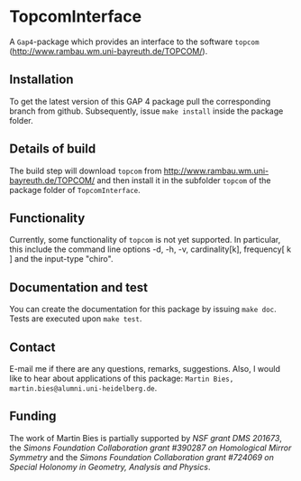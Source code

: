 # TopcomInterface
A `Gap4`-package which provides an interface to the software `topcom` (http://www.rambau.wm.uni-bayreuth.de/TOPCOM/).


## Installation

To get the latest version of this GAP 4 package pull the corresponding branch from github. Subsequently, issue `make install` inside the package folder.


## Details of build

The build step will download `topcom`  from http://www.rambau.wm.uni-bayreuth.de/TOPCOM/ and then install it in the subfolder `topcom` of the package folder of `TopcomInterface`.


## Functionality

Currently, some functionality of `topcom` is not yet supported. In particular, this include the command line options -d, -h, -v, cardinality[k], frequency[ k ] and the input-type "chiro".


## Documentation and test

You can create the documentation for this package by issuing `make doc`. Tests are executed upon `make test`.


## Contact

E-mail me if there are any questions, remarks, suggestions. Also, I would like to hear about applications of this package: `Martin Bies, martin.bies@alumni.uni-heidelberg.de`.


## Funding

The work of Martin Bies is partially supported by *NSF grant DMS 201673*, the *Simons Foundation Collaboration grant #390287 on Homological Mirror Symmetry* and the *Simons Foundation Collaboration grant #724069 on Special Holonomy in Geometry, Analysis and Physics*.
